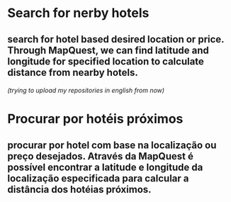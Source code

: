 # Search for nerby hotels
## search for hotel based desired location or price. Through MapQuest, we can find latitude and longitude for specified location to calculate distance from nearby hotels.
###### (trying to upload my repositories in english from now)
# Procurar por hotéis próximos
## procurar por hotel com base na localização ou preço desejados. Através da MapQuest é possível encontrar a latitude e longitude da localização especificada para calcular a distância dos hotéias próximos.

